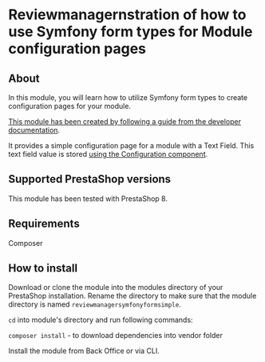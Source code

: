 # Reviewmanagernstration of how to use Symfony form types for Module configuration pages

## About

In this module, you will learn how to utilize Symfony form types to create configuration pages for your module.

[This module has been created by following a guide from the developer documentation](https://devdocs.prestashop-project.org/8/modules/creation/adding-configuration-page-modern/).

It provides a simple configuration page for a module with a Text Field. This text field value is stored [using the Configuration component](https://devdocs.prestashop-project.org/8/development/components/configuration/). 

## Supported PrestaShop versions

This module has been tested with PrestaShop 8.

## Requirements

Composer

## How to install

Download or clone the module into the modules directory of your PrestaShop installation.
Rename the directory to make sure that the module directory is named `reviewmanagersymfonyformsimple`.

`cd` into module's directory and run following commands:

`composer install` - to download dependencies into vendor folder

Install the module from Back Office or via CLI.